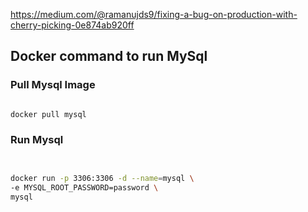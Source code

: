 https://medium.com/@ramanujds9/fixing-a-bug-on-production-with-cherry-picking-0e874ab920ff


## Docker command to run MySql

### Pull Mysql Image

```bash

docker pull mysql

```

### Run Mysql

```bash


docker run -p 3306:3306 -d --name=mysql \ 
-e MYSQL_ROOT_PASSWORD=password \
mysql

```